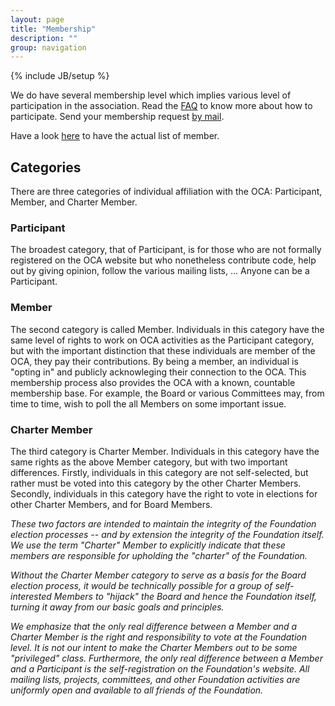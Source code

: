 ```yaml
---
layout: page
title: "Membership"
description: ""
group: navigation
---
```

{% include JB/setup %}


We do have several membership level which implies various level of participation in the association. Read the [FAQ](../04_faq.html) to know more about how to participate. Send your membership request [by mail](mailto:oca-board@lists.launchpad.net).

Have a look [here](member_list.html) to have the actual list of member.

## Categories

There are three categories of individual affiliation with the OCA: Participant, Member, and Charter Member.

### Participant

The broadest category, that of Participant, is for those who are not formally registered on the OCA website but who nonetheless contribute code, help out by giving opinion, follow the various mailing lists, ... Anyone can be a Participant.

### Member

The second category is called Member. Individuals in this category have the same level of rights to work on OCA activities as the Participant category, but with the important distinction that these individuals are member of the OCA, they pay their contributions. 
By being a member, an individual is "opting in" and publicly acknowleging their connection to the OCA. This membership process also provides the OCA with a known, countable membership base. For example, the Board or various Committees may, from time to time, wish to poll the all Members on some important issue.

### Charter Member

The third category is Charter Member. Individuals in this category have the same rights as the above Member category, but with two important differences. Firstly, individuals in this category are not self-selected, but rather must be voted into this category by the other Charter Members. Secondly, individuals in this category have the right to vote in elections for other Charter Members, and for Board Members.

*These two factors are intended to maintain the integrity of the Foundation election processes -- and by extension the integrity of the Foundation itself. We use the term "Charter" Member to explicitly indicate that these members are responsible for upholding the "charter" of the Foundation.*

*Without the Charter Member category to serve as a basis for the Board election process, it would be technically possible for a group of self-interested Members to "hijack" the Board and hence the Foundation itself, turning it away from our basic goals and principles.*

*We emphasize that the only real difference between a Member and a Charter Member is the right and responsibility to vote at the Foundation level. It is not our intent to make the Charter Members out to be some "privileged" class. Furthermore, the only real difference between a Member and a Participant is the self-registration on the Foundation's website. All mailing lists, projects, committees, and other Foundation activities are uniformly open and available to all friends of the Foundation.*


